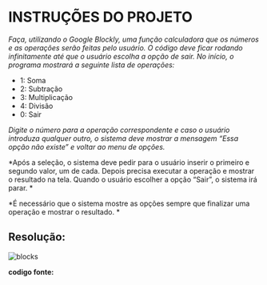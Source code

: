 # INSTRUÇÕES DO PROJETO

*Faça, utilizando o Google Blockly, uma função calculadora que os números e as operações serão feitas pelo usuário. O código deve ficar rodando infinitamente até que o usuário escolha a opção de sair. No início, o programa mostrará a seguinte lista de operações:*

- 1: Soma
- 2: Subtração
- 3: Multiplicação
- 4: Divisão
- 0: Sair

*Digite o número para a operação correspondente e caso o usuário introduza qualquer outro, o sistema deve mostrar a mensagem “Essa opção não existe” e voltar ao menu de opções.*

*Após a seleção, o sistema deve pedir para o usuário inserir o primeiro e segundo valor, um de cada. Depois precisa executar a operação e mostrar o resultado na tela. Quando o usuário escolher a opção “Sair”, o sistema irá parar. *

*É necessário que o sistema mostre as opções sempre que finalizar uma operação e mostrar o resultado. *





## Resolução:

![blocks](img/)

  


  **codigo fonte:**

    